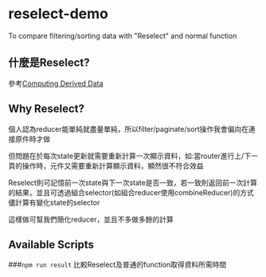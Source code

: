 # reselect-demo
To compare filtering/sorting data with "Reselect" and normal function

## 什麼是Reselect?
參考[Computing Derived Data](http://redux.js.org/docs/recipes/ComputingDerivedData.html)

## Why Reselect?
個人認為reducer能單純就盡量單純，所以filter/paginate/sort操作我會偏向在連接原件時才做

但問題在於每次state更新就需要重新計算一次顯示資料，如:當router進行上/下一頁的操作時，元件又需要重新計算顯示資料，顯然很不符合效益

Reselect則可記憶前一次state與下一次state是否一致，若一致則返回前一次計算的結果，並且可透過組合selector(如組合reducer使用combineReducer)的方式儘計算有變化state的selector

這樣做可幫我們簡化reducer，並且不多做多餘的計算

## Available Scripts

###`npm run result`
比較Reselect及普通的function取得資料所需時間
